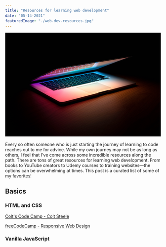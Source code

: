 ```yaml
---
title: "Resources for learning web development"
date: "05-14-2021"
featuredImage: "./web-dev-resources.jpg"
---
```


![Laptop](./web-dev-resources.jpg)

Every so often someone who is just starting the journey of learning to code reaches out to me for advice. While my own journey may not be as long as others, I feel that I've come across some incredible resources along the path. There are tons of great resources for learning web development. From books to YouTube creators to Udemy courses to training websites&mdash;the options can be overwhelming at times. This post is a curated list of some of my favorites!

## Basics

### HTML and CSS

<a href="https://www.youtube.com/watch?v=SF_Xl5TOGlY&list=PLblA84xge2_xNtaFnZhefjFbnDrpySKD3" target="_blank">Colt's Code Camp - Colt Steele</a>

<a href="https://www.freecodecamp.org/learn/responsive-web-design/" target="_blank">freeCodeCamp - Responsive Web Design</a>

### Vanilla JavaScript
